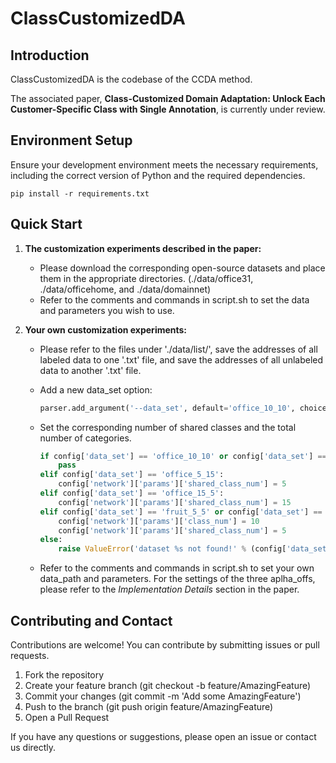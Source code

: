 # ClassCustomizedDA

## Introduction

ClassCustomizedDA is the codebase of the CCDA method.

The associated paper, **Class-Customized Domain Adaptation: Unlock Each Customer-Specific Class with Single Annotation**, is currently under review.

## Environment Setup

Ensure your development environment meets the necessary requirements, including the correct version of Python and the required dependencies.

    pip install -r requirements.txt


## Quick Start

1. **The customization experiments described in the paper:**

   -  Please download the corresponding open-source datasets and place them in the appropriate directories. (./data/office31, ./data/officehome, and ./data/domainnet)
   - Refer to the comments and commands in script.sh to set the data and parameters you wish to use. 

2. **Your own customization experiments:**

   - Please refer to the files under './data/list/', save the addresses of all labeled data to one '.txt' file, and save the addresses of all unlabeled data to another '.txt' file.

   - Add a new data_set option:

      ```python
      parser.add_argument('--data_set', default='office_10_10', choices=['office_10_10', 'home_10_10', 'domainnet_10_10', 'office_5_15', 'office_15_5', 'office_3shot', 'fruit_5_5', 'dog_5_5'], help='data set')

   - Set the corresponding number of shared classes and the total number of categories.

      ```python
      if config['data_set'] == 'office_10_10' or config['data_set'] == 'home_10_10' or   config['data_set'] == 'domainnet_10_10' or config['data_set'] == 'office_3shot':
          pass
      elif config['data_set'] == 'office_5_15':
          config['network']['params']['shared_class_num'] = 5   
      elif config['data_set'] == 'office_15_5':
          config['network']['params']['shared_class_num'] = 15            
      elif config['data_set'] == 'fruit_5_5' or config['data_set'] == 'dog_5_5':
          config['network']['params']['class_num'] = 10
          config['network']['params']['shared_class_num'] = 5
      else:
          raise ValueError('dataset %s not found!' % (config['data_set']))     

   - Refer to the comments and commands in script.sh to set your own data_path and parameters. For the settings of the three aplha_offs, please refer to the _Implementation Details_ section in the paper.


## Contributing and Contact
Contributions are welcome! You can contribute by submitting issues or pull requests.

1. Fork the repository
2. Create your feature branch (git checkout -b feature/AmazingFeature)
3. Commit your changes (git commit -m 'Add some AmazingFeature')
4. Push to the branch (git push origin feature/AmazingFeature)
5. Open a Pull Request

If you have any questions or suggestions, please open an issue or contact us directly.